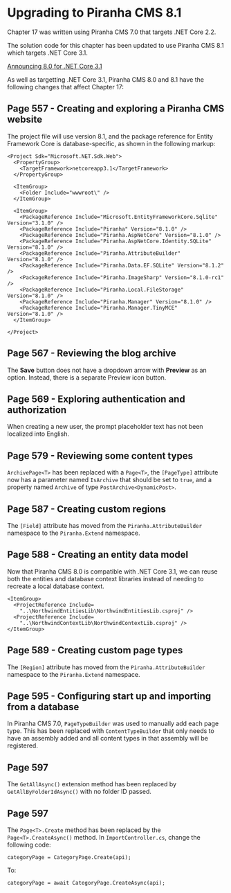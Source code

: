 # Upgrading to Piranha CMS 8.1
Chapter 17 was written using Piranha CMS 7.0 that targets .NET Core 2.2.

The solution code for this chapter has been updated to use Piranha CMS 8.1 which targets .NET Core 3.1.

[Announcing 8.0 for .NET Core 3.1](http://piranhacms.org/blog/announcing-80-for-net-core-31)

As well as targetting .NET Core 3.1, Piranha CMS 8.0 and 8.1 have the following changes that affect Chapter 17:
## Page 557 - Creating and exploring a Piranha CMS website
The project file will use version 8.1, and the package reference for Entity Framework Core is database-specific, as shown in the following markup:
```
<Project Sdk="Microsoft.NET.Sdk.Web">
  <PropertyGroup>
    <TargetFramework>netcoreapp3.1</TargetFramework>
  </PropertyGroup>

  <ItemGroup>
    <Folder Include="wwwroot\" />
  </ItemGroup>

  <ItemGroup>
    <PackageReference Include="Microsoft.EntityFrameworkCore.Sqlite" Version="3.1.0" />
    <PackageReference Include="Piranha" Version="8.1.0" />
    <PackageReference Include="Piranha.AspNetCore" Version="8.1.0" />
    <PackageReference Include="Piranha.AspNetCore.Identity.SQLite" Version="8.1.0" />
    <PackageReference Include="Piranha.AttributeBuilder" Version="8.1.0" />
    <PackageReference Include="Piranha.Data.EF.SQLite" Version="8.1.2" />
    <PackageReference Include="Piranha.ImageSharp" Version="8.1.0-rc1" />
    <PackageReference Include="Piranha.Local.FileStorage" Version="8.1.0" />
    <PackageReference Include="Piranha.Manager" Version="8.1.0" />
    <PackageReference Include="Piranha.Manager.TinyMCE" Version="8.1.0" />
  </ItemGroup>

</Project>
```
## Page 567 - Reviewing the blog archive
The **Save** button does not have a dropdown arrow with **Preview** as an option. Instead, there is a separate Preview icon button.
## Page 569 - Exploring authentication and authorization
When creating a new user, the prompt placeholder text has not been localized into English.
## Page 579 - Reviewing some content types
`ArchivePage<T>` has been replaced with a `Page<T>`, the `[PageType]` attribute now has a parameter named `IsArchive` that should be set to `true`, and a property named `Archive` of type `PostArchive<DynamicPost>`. 
## Page 587 - Creating custom regions
The `[Field]` attribute has moved from the `Piranha.AttributeBuilder` namespace to the `Piranha.Extend` namespace.
## Page 588 - Creating an entity data model
Now that Piranha CMS 8.0 is compatible with .NET Core 3.1, we can reuse both the entities and database context libraries instead of needing to recreate a local database context.
```
<ItemGroup>
  <ProjectReference Include=
    "..\NorthwindEntitiesLib\NorthwindEntitiesLib.csproj" />
  <ProjectReference Include=
    "..\NorthwindContextLib\NorthwindContextLib.csproj" />
</ItemGroup>
```
## Page 589 - Creating custom page types
The `[Region]` attribute has moved from the `Piranha.AttributeBuilder` namespace to the `Piranha.Extend` namespace.
## Page 595 - Configuring start up and importing from a database
In Piranha CMS 7.0, `PageTypeBuilder` was used to manually add each page type. This has been replaced with `ContentTypeBuilder` that only needs to have an assembly added and all content types in that assembly will be registered.
## Page 597
The `GetAllAsync()` extension method has been replaced by `GetAllByFolderIdAsync()` with no folder ID passed.
## Page 597
The `Page<T>.Create` method has been replaced by the `Page<T>.CreateAsync()` method. In `ImportController.cs`, change the following code:
```
categoryPage = CategoryPage.Create(api);
```
To:
```
categoryPage = await CategoryPage.CreateAsync(api);
```
